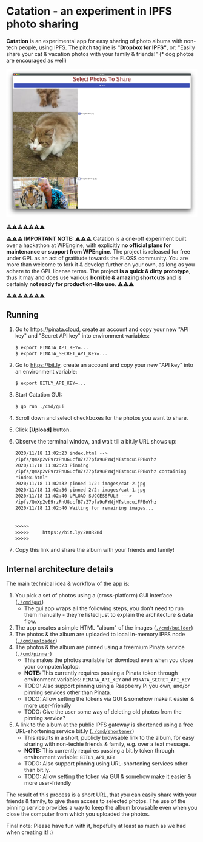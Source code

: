 # Catation - an experiment in IPFS photo sharing

**Catation** is an experimental app for easy sharing of photo albums with non-tech people, using IPFS.
The pitch tagline is **"Dropbox for IPFS"**, or:
"Easily share your cat & vacation photos with your family & friends!"
(\* dog photos are encouraged as well)

![GUI screenshot](images/screenshot.01.png)

⚠️⚠️⚠️⚠️⚠️⚠️⚠️

**⚠️⚠️⚠️ IMPORTANT NOTE: ⚠️⚠️⚠️** Catation is a one-off experiment built over a hackathon at WPEngine,
with explicitly **no official plans for maintenance or support from WPEngine**.
The project is released for free under GPL as an act of gratitude towards the FLOSS community.
You are more than welcome to fork it & develop further on your own,
as long as you adhere to the GPL license terms.
The project **is a quick & dirty prototype**,
thus it may and does use various **horrible & amazing shortcuts**
and is certainly **not ready for production-like use**. ⚠️⚠️⚠️

⚠️⚠️⚠️⚠️⚠️⚠️⚠️

## Running

 1. Go to https://pinata.cloud, create an account and copy your new "API key" and "Secret API key" into environment variables:

        $ export PINATA_API_KEY=...
        $ export PINATA_SECRET_API_KEY=...

 2. Go to https://bit.ly, create an account and copy your new "API key" into an environment variable:

        $ export BITLY_API_KEY=...

 3. Start Catation GUI:

        $ go run ./cmd/gui

 4. Scroll down and select checkboxes for the photos you want to share.
 5. Click **[Upload]** button.
 6. Observe the terminal window, and wait till a bit.ly URL shows up:

        2020/11/18 11:02:23 index.html --> /ipfs/QmXp2vE9rzPnUGucfB7zZ7pfa9uPYNjMTstmcuiFPBoYhz
        2020/11/18 11:02:23 Pinning /ipfs/QmXp2vE9rzPnUGucfB7zZ7pfa9uPYNjMTstmcuiFPBoYhz containing "index.html"
        2020/11/18 11:02:32 pinned 1/2: images/cat-2.jpg
        2020/11/18 11:02:36 pinned 2/2: images/cat-1.jpg
        2020/11/18 11:02:40 UPLOAD SUCCESSFUL! ---> /ipfs/QmXp2vE9rzPnUGucfB7zZ7pfa9uPYNjMTstmcuiFPBoYhz
        2020/11/18 11:02:40 Waiting for remaining images...


        >>>>>
        >>>>>     https://bit.ly/2K8R2Bd
        >>>>>

 7. Copy this link and share the album with your friends and family!

## Internal architecture details

The main technical idea & workflow of the app is:
 1. You pick a set of photos using a (cross-platform) GUI interface ([`./cmd/gui`](./cmd/gui))
    - The gui app wraps all the following steps, you don't need to run them manually - they're listed just to explain the architecture & data flow.
 2. The app creates a simple HTML "album" of the images ([`./cmd/builder`](./cmd/builder))
 3. The photos & the album are uploaded to local in-memory IPFS node ([`./cmd/uploader`](./cmd/uploader))
 4. The photos & the album are pinned using a freemium Pinata service ([`./cmd/pinner`](./cmd/pinner))
    - This makes the photos available for download even when you close your computer/laptop.
    - **NOTE:** This currently requires passing a Pinata token through environment variables: `PINATA_API_KEY` and `PINATA_SECRET_API_KEY`
    - TODO: Also support pinning using a Raspberry Pi you own, and/or pinning services other than Pinata.
    - TODO: Allow setting the tokens via GUI & somehow make it easier & more user-friendly
    - TODO: Give the user some way of deleting old photos from the pinning service?
 5. A link to the album at the public IPFS gateway is shortened using a free URL-shortening service bit.ly ([`./cmd/shortener`](./cmd/shortener))
    - This results in a short, publicly browsable link to the album, for easy sharing with non-techie friends & family, e.g. over a text message.
    - **NOTE:** This currently requires passing a bit.ly token through environment variable: `BITLY_API_KEY`
    - TODO: Also support pinning using URL-shortening services other than bit.ly.
    - TODO: Allow setting the token via GUI & somehow make it easier & more user-friendly

The result of this process is a short URL, that you can easily share with your friends & family, to give them access to selected photos.
The use of the pinning service provides a way to keep the album browsable even when you close the computer from which you uploaded the photos.

Final note: Please have fun with it, hopefully at least as much as we had when creating it! :)

